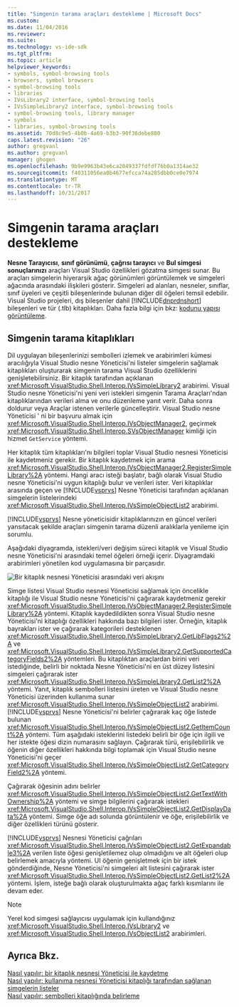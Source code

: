 ```yaml
---
title: "Simgenin tarama araçları destekleme | Microsoft Docs"
ms.custom: 
ms.date: 11/04/2016
ms.reviewer: 
ms.suite: 
ms.technology: vs-ide-sdk
ms.tgt_pltfrm: 
ms.topic: article
helpviewer_keywords:
- symbols, symbol-browsing tools
- browsers, symbol browsers
- symbol-browsing tools
- libraries
- IVsLibrary2 interface, symbol-browsing tools
- IVsSimpleLibrary2 interface, symbol-browsing tools
- symbol-browsing tools, library manager
- symbols
- libraries, symbol-browsing tools
ms.assetid: 70d8c9e5-4b0b-4a69-b3b3-90f36debe880
caps.latest.revision: "26"
author: gregvanl
ms.author: gregvanl
manager: ghogen
ms.openlocfilehash: 9b9e9963b43e6ca2049337fdfdf76b0a1314ae32
ms.sourcegitcommit: f40311056ea0b4677efcca74a285dbb0ce0e7974
ms.translationtype: MT
ms.contentlocale: tr-TR
ms.lasthandoff: 10/31/2017
---
```

# <a name="supporting-symbol-browsing-tools"></a>Simgenin tarama araçları destekleme
**Nesne Tarayıcısı**, **sınıf görünümü**, **çağrısı tarayıcı** ve **Bul simgesi sonuçlarınızı** araçları Visual Studio özellikleri gözatma simgesi sunar. Bu araçları simgelerin hiyerarşik ağaç görünümleri görüntülemek ve simgeleri ağacında arasındaki ilişkileri gösterir. Simgeleri ad alanları, nesneler, sınıflar, sınıf üyeleri ve çeşitli bileşenlerinde bulunan diğer dil öğeleri temsil edebilir. Visual Studio projeleri, dış bileşenler dahil [!INCLUDE[dnprdnshort](../../code-quality/includes/dnprdnshort_md.md)] bileşenleri ve tür (.tlb) kitaplıkları. Daha fazla bilgi için bkz: [kodunu yapısı görüntüleme](../../ide/viewing-the-structure-of-code.md).  
  
## <a name="symbol-browsing-libraries"></a>Simgenin tarama kitaplıkları  
 Dil uygulayan bileşenlerinizi sembolleri izlemek ve arabirimleri kümesi aracılığıyla Visual Studio nesne Yöneticisi'ni listeler simgelerin sağlamak kitaplıkları oluşturarak simgenin tarama Visual Studio özelliklerini genişletebilirsiniz. Bir kitaplık tarafından açıklanan <xref:Microsoft.VisualStudio.Shell.Interop.IVsSimpleLibrary2> arabirimi. Visual Studio nesne Yöneticisi'ni yeni veri istekleri simgenin Tarama Araçları'ndan kitaplıklarından verileri alma ve onu düzenleme yanıt verir. Daha sonra doldurur veya Araçlar istenen verilerle güncelleştirir. Visual Studio nesne Yöneticisi ' ni bir başvuru almak için <xref:Microsoft.VisualStudio.Shell.Interop.IVsObjectManager2>, geçirmek <xref:Microsoft.VisualStudio.Shell.Interop.SVsObjectManager> kimliği için hizmet `GetService` yöntemi.  
  
 Her kitaplık tüm kitaplıkları'nı bilgileri toplar Visual Studio nesnesi Yöneticisi ile kaydetmeniz gerekir. Bir kitaplık kaydetmek için arama <xref:Microsoft.VisualStudio.Shell.Interop.IVsObjectManager2.RegisterSimpleLibrary%2A> yöntemi. Hangi aracı isteği başlatır, bağlı olarak Visual Studio nesne Yöneticisi'ni uygun kitaplığı bulur ve verileri ister. Veri kitaplıklar arasında geçen ve [!INCLUDE[vsprvs](../../code-quality/includes/vsprvs_md.md)] Nesne Yöneticisi tarafından açıklanan simgelerin listelerindeki <xref:Microsoft.VisualStudio.Shell.Interop.IVsSimpleObjectList2> arabirimi.  
  
 [!INCLUDE[vsprvs](../../code-quality/includes/vsprvs_md.md)] Nesne yöneticisidir kitaplıklarınızın en güncel verileri yansıtacak şekilde araçları simgenin tarama düzenli aralıklarla yenileme için sorumlu.  
  
 Aşağıdaki diyagramda, istekleri/veri değişim süreci kitaplık ve Visual Studio nesne Yöneticisi'ni arasındaki temel öğeleri örneği içerir. Diyagramdaki arabirimleri yönetilen kod uygulamasına bir parçasıdır.  
  
 ![Bir kitaplık nesnesi Yöneticisi arasındaki veri akışını](../../extensibility/internals/media/callbrowserdiagram.gif "CallBrowserDiagram")  
  
 Simge listesi Visual Studio nesnesi Yöneticisi sağlamak için öncelikle kitaplığı ile Visual Studio nesne Yöneticisi'ni çağırarak kaydetmeniz gerekir <xref:Microsoft.VisualStudio.Shell.Interop.IVsObjectManager2.RegisterSimpleLibrary%2A> yöntemi. Kitaplık kaydedildikten sonra Visual Studio nesne Yöneticisi'ni kitaplığı özellikleri hakkında bazı bilgileri ister. Örneğin, kitaplık bayrakları ister ve çağırarak kategorileri desteklenen <xref:Microsoft.VisualStudio.Shell.Interop.IVsSimpleLibrary2.GetLibFlags2%2A> ve <xref:Microsoft.VisualStudio.Shell.Interop.IVsSimpleLibrary2.GetSupportedCategoryFields2%2A> yöntemleri. Bu kitaplıktan araçlardan birini veri istediğinde, belirli bir noktada Nesne Yöneticisi'ni en üst düzey listesini simgeleri çağırarak ister <xref:Microsoft.VisualStudio.Shell.Interop.IVsSimpleLibrary2.GetList2%2A> yöntemi. Yanıt, kitaplık sembolleri listesini üreten ve Visual Studio nesne Yöneticisi üzerinden kullanıma sunar <xref:Microsoft.VisualStudio.Shell.Interop.IVsSimpleObjectList2> arabirimi. [!INCLUDE[vsprvs](../../code-quality/includes/vsprvs_md.md)] Nesne Yöneticisi'ni belirler çağırarak kaç öğe listede bulunan <xref:Microsoft.VisualStudio.Shell.Interop.IVsSimpleObjectList2.GetItemCount%2A> yöntemi. Tüm aşağıdaki isteklerini listedeki belirli bir öğe için ilgili ve her istekte öğesi dizin numarasını sağlayın. Çağırarak türü, erişilebilirlik ve öğenin diğer özellikleri hakkında bilgi toplamak için Visual Studio nesne Yöneticisi'ni geçer <xref:Microsoft.VisualStudio.Shell.Interop.IVsSimpleObjectList2.GetCategoryField2%2A> yöntemi.  
  
 Çağırarak öğesinin adını belirler <xref:Microsoft.VisualStudio.Shell.Interop.IVsSimpleObjectList2.GetTextWithOwnership%2A> yöntemi ve simge bilgilerini çağırarak istekleri <xref:Microsoft.VisualStudio.Shell.Interop.IVsSimpleObjectList2.GetDisplayData%2A> yöntemi. Simge öğe adı solunda görüntülenir ve öğe, erişilebilirlik ve diğer özellikleri türünü gösterir.  
  
 [!INCLUDE[vsprvs](../../code-quality/includes/vsprvs_md.md)] Nesnesi Yöneticisi çağrıları <xref:Microsoft.VisualStudio.Shell.Interop.IVsSimpleObjectList2.GetExpandable3%2A> verilen liste öğesi genişletilemez olup olmadığını ve alt öğeleri olup belirlemek amacıyla yöntemi. UI öğenin genişletmek için bir istek gönderdiğinde, Nesne Yöneticisi'ni simgeleri alt listesini çağırarak ister <xref:Microsoft.VisualStudio.Shell.Interop.IVsSimpleObjectList2.GetList2%2A> yöntemi. İşlem, isteğe bağlı olarak oluşturulmakta ağaç farklı kısımlarını ile devam eder.  
  
> [!NOTE]
>  Yerel kod simgesi sağlayıcısı uygulamak için kullandığınız <xref:Microsoft.VisualStudio.Shell.Interop.IVsLibrary2> ve <xref:Microsoft.VisualStudio.Shell.Interop.IVsObjectList2> arabirimleri.  
  
## <a name="see-also"></a>Ayrıca Bkz.  
 [Nasıl yapılır: bir kitaplık nesnesi Yöneticisi ile kaydetme](../../extensibility/internals/how-to-register-a-library-with-the-object-manager.md)   
 [Nasıl yapılır: kullanıma nesnesi Yöneticisi kitaplığı tarafından sağlanan simgelerin listeler](../../extensibility/internals/how-to-expose-lists-of-symbols-provided-by-the-library-to-the-object-manager.md)   
 [Nasıl yapılır: sembolleri kitaplığında belirleme](../../extensibility/internals/how-to-identify-symbols-in-a-library.md)